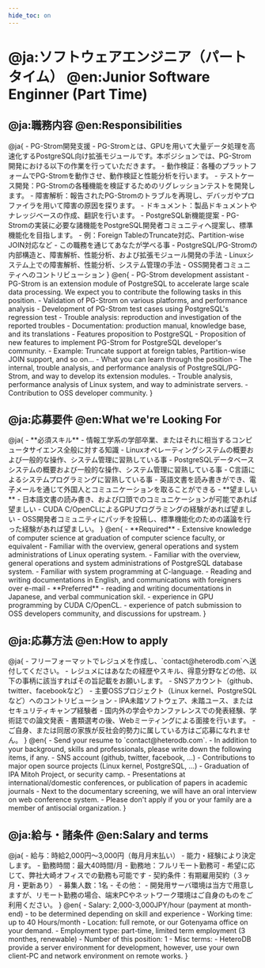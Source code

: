 ```yaml
---
hide_toc: on
---
```


<h1 class="section" id="position_00">
@ja:ソフトウェアエンジニア（パートタイム）
@en:Junior Software Enginner (Part Time)
</h1>

<h2>
@ja:職務内容
@en:Responsibilities
</h2>
@ja{
- PG-Strom開発支援
    - PG-Stromとは、GPUを用いて大量データ処理を高速化するPostgreSQL向け拡張モジュールです。本ポジションでは、PG-Strom開発における以下の作業を行っていただきます。
    - 動作検証：各種のプラットフォームでPG-Stromを動作させ、動作検証と性能分析を行います。
    - テストケース開発：PG-Stromの各種機能を検証するためのリグレッションテストを開発します。
    - 障害解析：報告されたPG-Stromのトラブルを再現し、デバッガやプロファイラを用いて障害の原因を探ります。
    - ドキュメント：製品ドキュメントやナレッジベースの作成、翻訳を行います。
- PostgreSQL新機能提案
    - PG-Stromの実装に必要な諸機能をPostgreSQL開発者コミュニティへ提案し、標準機能化を目指します。
    - 例：Foreign TableのTruncate対応、Partition-wise JOIN対応など
- この職務を通じてあなたが学べる事
    - PostgreSQL/PG-Stromの内部構造と、障害解析、性能分析、および拡張モジュール開発の手法
    - Linuxシステム上での障害解析、性能分析、システム管理の手法
    - OSS開発者コミュニティへのコントリビューション
}
@en{
- PG-Strom development assistant
    - PG-Strom is an extension module of PostgreSQL to accelerate large scale data processing. We expect you to contribute the following tasks in this position.
    - Validation of PG-Strom on various platforms, and performance analysis
    - Development of PG-Strom test cases using PostgreSQL's regression test
    - Trouble analysis: reproduction and investigation of the reported troubles
    - Documentation: production manual, knowledge base, and its translations
- Features proposition to PostgreSQL
    - Proposition of new features to implement PG-Strom for PostgreSQL developer's community.
    - Example: Truncate support at foreign tables, Partition-wise JOIN support, and so on...
- What you can learn through the position
    - The internal, trouble analysis, and performance analysis of PostgreSQL/PG-Strom, and way to develop its extension modules.
    - Trouble analysis, performance analysis of Linux system, and way to administrate servers.
    - Contribution to OSS developer community.
}

<h2>
@ja:応募要件
@en:What we're Looking For
</h2>
@ja{
- **必須スキル**
    - 情報工学系の学部卒業、またはそれに相当するコンピュータサイエンス全般に対する知識
    - Linuxオペレーティングシステムの概要および一般的な操作、システム管理に習熟している事
    - PostgreSQLデータベースシステムの概要および一般的な操作、システム管理に習熟している事
    - C言語によるシステムプログラミングに習熟している事
    - 英語文書を読み書きができ、電子メールを通じて外国人とコミュニケーションを取ることができる
- **望ましい**
    - 日本語文書の読み書き、および口頭でのコミュニケーションが可能であれば望ましい
    - CUDA C/OpenCLによるGPUプログラミングの経験があれば望ましい
    - OSS開発者コミュニティにパッチを投稿し、標準機能化のための議論を行った経験があれば望ましい。
}
@en{
- **Required**
    - Extensive knowledge of computer science at graduation of computer science faculty, or equivalent
    - Familiar with the overview, general operations and system administrations of Linux operating system.
    - Familiar with the overview, general operations and system administrations of PostgreSQL database system.
    - Familiar with system programming at C-language.
    - Reading and writing documentations in English, and communications with foreigners over e-mail
- **Preferred**
    - reading and writing documentations in Japanese, and verbal communication skil.
    - experience in GPU programming by CUDA C/OpenCL.
    - experience of patch submission to OSS developers community, and discussions for upstream.
}
<h2>
@ja:応募方法
@en:How to apply
</h2>
@ja{
- フリーフォーマットでレジュメを作成し、`contact@heterodb.com`へ送付してください。
- レジュメにはあなたの経歴やスキル、得意分野などの他、以下の事柄に該当すればその旨記載をお願いします。
    - SNSアカウント（github、twitter、facebookなど）
    - 主要OSSプロジェクト（Linux kernel、PostgreSQLなど）へのコントリビューション
    - IPA未踏ソフトウェア、未踏ユース、またはセキュリティキャンプ経験者
    - 国内外の学会やカンファレンスでの発表経験、学術誌での論文発表
- 書類選考の後、Webミーティングによる面接を行います。
- ご自身、または同居の家族が反社会的勢力に属している方はご応募になれません。
}
@en{
- Send your resume to `contact@heterodb.com`.
- In addition to your background, skills and professionals, please write down the following items, if any.
    - SNS account (github, twitter, facebook, ...)
    - Contributions to major open source projects (Linux kernel, PostgreSQL, ...)
    - Graduation of IPA Mitoh Project, or security camp.
    - Presentations at international/domestic conferences, or publication of papers in academic journals
- Next to the documentary screening, we will have an oral interview on web conference system.
- Please don't apply if you or your family are a member of antisocial organization.
}

<h2>
@ja:給与・諸条件
@en:Salary and terms
</h2>
@ja{
- 給与：時給2,000円～3,000円（毎月月末払い）
    - 能力・経験により決定します。
- 勤務時間：最大40時間/月
- 勤務地：フルリモート勤務可
    - 希望に応じて、弊社大崎オフィスでの勤務も可能です
- 契約条件：有期雇用契約（３ヶ月・更新あり）
- 募集人数：1名
- その他：
    - 開発用サーバ環境は当方で用意しますが、リモート勤務の場合、端末PCやネットワーク環境はご自身のものをご利用ください。
}
@en{
- Salary: 2,000-3,000JPY/hour (payment at month-end)
    - to be determined depending on skill and experience
- Working time: up to 40 Hours/month
- Location: full remote, or our Gotenyama office on your demand.
- Employment type: part-time, limited term employment (3 monthes, renewable)
- Number of this position: 1
- Misc terms:
    - HeteroDB provide a server environment for development, however, use your own client-PC and network environment on remote works.
}

